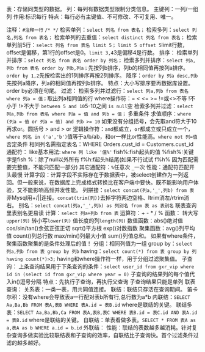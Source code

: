表：存储同类型的数据。
列：每列有数据类型限制分类信息。
主键列：一列/一组列 
  作用:标识每行
  特点：每行必有主键值、不可修改、不可复用、唯一。

注释：`#注释一行` `/* */`
检索单列：`select 列名 from 表名；`  检索多列：`select 列名,列名 from 表名；`
检索单列的去重值：`select distinct 列名 from 表名；`
检索单列前5行：`select 列名 from 表名 limit 5；`  `limit 5 offset 5`limit行数，offset是偏移，第1行的offset是0。`limit 3,4`3是偏移4是行数。
排序：
  检索单列并排序：`select 列名 from 表名 order by 列名；` 
  检索多列并排序：`select 列a,列b from 表名 order by 列b,列a；`先按列b排序，列b的相同值再按列a排序。`order by 1,2`先按检索出的1列排序再按2列排序。
  降序：`order by 列a desc,列b`先按列a降序，列a的相同值再按列b排序。
  特点：大小写排序要再数据库设置。order by必须在句尾。
过滤：
  检索多列并过滤行：`select 列a,列b from 表名 where 列a = 值；`取出列a相同值的行
  where操作符：= < <= >= !=或<>不等 !不小于 !>不大于 `between 5 and 10`5-10之间 `is null`空
  检索多列并过滤：`select 列a,列b from 表名 where 列a = 值 and 列b = 值；` 多重条件
  求值顺序：`where (列a = 值 or 列a = 值) and 列b >= 10` 如果没有分组括号，会先取and符大于10再求or。圆括号 > and > or
  逻辑操作符：`and`都成立，`or`都成立或只成立一个，`where 列名 in ('a','b')`值等于a/b/ab，和or一样比or性能高。`where not 列=值 `否定条件
  相同列名需指定表名：WHERE Orders.cust_id = Customers.cust_id
通配符：
  like基本用法: `where 列 like '值%'` fish%:fish起头的值 %fish%:关键字是fish %：除了null以外所有 f%h:f起头h结尾(如果不行试试 f%h% 因为匹配需要完整值，不能只匹配一部分) 
  其它通配符：`%`任意次 `_`一次
  性能：通配符匹配开头最慢
计算字段：计算字段不实际存在于数据表中，被select创建作为一列返回。但一般来说，在数据库上完成格式转换比在客户端中要快。既不能影响用户体验，又不能影响高频并发性能。
  列拼接：`select concat(列a,'_',列b) from 表` 非Mysql用+/||连接。`concat(trim(列))`去掉字符两边空格、ltrim消左/rtrim消右。
  别名：`select concat(列a,'_',列b) as 列别名 from 表 as 表别名` 联表查询里表别名更易读
  计算：`select 列a+列b from 表` 运算符：+ - * / % 
函数：
  转大写`upper(列)` 转小写`lower(列)` 值长度的列`length(列)`
  数值函数：abs()绝对值 cos/sin/tan()余弦正弦正切 sqrt()平方根 exp()对数指数
  聚集函数：avg()列平均值 count()列总行数 max/min()列最大小值 sum()列值总和。 如果有where条件，聚集函数聚集的是条件处理后的值！
分组：相同列值为一组
  group by：`select 列a,列b from 表 group by 列b`
  having：`select count(*) from 表 group by 列 having count(*)>3;` having和where操作符一样，用于分组过滤聚集值。
子查询：
  上条查询结果用于下条查询的条件：`select user_id from gxr_vip where id in (select id from gxr_vip where year = 0)` 子查询的结果列的每个值代入in()逗号分隔
  特点：先执行子查询，再执行父查询 子查询结果只能是单列 
联表查询：
  关系表：一类一表，用共同值连接。
  联结：联结只存活在查询期间。
  笛卡尔积：没有where会导致表a一行配对表b所有行,总行数为a*b
  内联结：`SELECT Aa,Ba,Bb FROM 表A,表B WHERE 表A.id = 表B.id` where是联结的关键。
  联结多表：`SELECT Aa,Ba,Bb,Ca FROM 表A,表B,表C WHERE 表B.id = 表C.id AND 表A.id = 表B.id` where是联结的关键。
  自联结：单表看做多表。`SELECT * FROM 表A as a,表A as b WHERE a.id = b.id`
  外联结：
  性能：联结的表数越多越消耗。针对复杂查询多做实验比较联结表和子查询的效率，自联结比子查询快。首个过滤条件过滤的越多越好。

